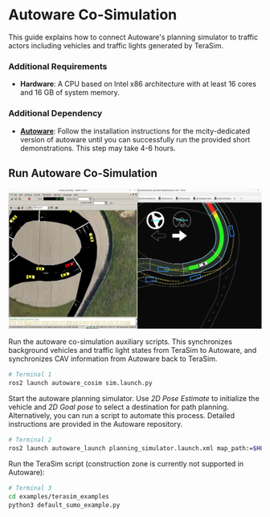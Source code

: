 # Autoware Co-Simulation

This guide explains how to connect Autoware's planning simulator to traffic actors including vehicles and traffic lights generated by TeraSim.

### Additional Requirements

- __Hardware__: A CPU based on Intel x86 architecture with at least 16 cores and 16 GB of system memory.

### Additional Dependency

- [__Autoware__](https://github.com/michigan-traffic-lab/autoware): Follow the installation instructions for the mcity-dedicated version of autoware until you can successfully run the provided short demonstrations. This step may take 4-6 hours.

## Run Autoware Co-Simulation

[![Alt Text](figure/autoware_cosim.png)](https://drive.google.com/file/d/1WZNYCaGM5DhwXYvEgh8w2F0q_mq13v0Z/view?usp=sharing)

Run the autoware co-simulation auxiliary scripts. This synchronizes background vehicles and traffic light states from TeraSim to Autoware, and synchronizes CAV information from Autoware back to TeraSim.

```bash
# Terminal 1
ros2 launch autoware_cosim sim.launch.py
```

Start the autoware planning simulator. Use _2D Pose Estimate_ to initialize the vehicle and _2D Goal pose_ to select a destination for path planning. Alternatively, you can run a script to automate this process. Detailed instructions are provided in the Autoware repository.

```bash
# Terminal 2
ros2 launch autoware_launch planning_simulator.launch.xml map_path:=$HOME/autoware/map vehicle_model:=sample_vehicle sensor_model:=sample_sensor_kit lanelet2_map_file:=lanelet2_mcity_v43.osm
```

Run the TeraSim script (construction zone is currently not supported in Autoware):
```bash
# Terminal 3
cd examples/terasim_examples
python3 default_sumo_example.py
```